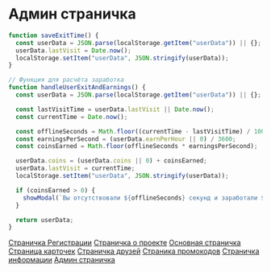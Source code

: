 # Админ страничка

```javascript
function saveExitTime() {
  const userData = JSON.parse(localStorage.getItem("userData")) || {};
  userData.lastVisit = Date.now();
  localStorage.setItem("userData", JSON.stringify(userData));
}

// Функция для расчёта заработка
function handleUserExitAndEarnings() {
  const userData = JSON.parse(localStorage.getItem("userData")) || {};

  const lastVisitTime = userData.lastVisit || Date.now();
  const currentTime = Date.now();

  const offlineSeconds = Math.floor((currentTime - lastVisitTime) / 1000);
  const earningsPerSecond = (userData.earnPerHour || 0) / 3600;
  const coinsEarned = Math.floor(offlineSeconds * earningsPerSecond);

  userData.coins = (userData.coins || 0) + coinsEarned;
  userData.lastVisit = currentTime;
  localStorage.setItem("userData", JSON.stringify(userData));

  if (coinsEarned > 0) {
    showModal(`Вы отсутствовали ${offlineSeconds} секунд и заработали ${coinsEarned} монет!`);
  }

  return userData;
}
```

[Страничка Регистрации](./doc/registr-auth.md)
[Страничка о проекте](./doc/about.md)
[Основная страничка](./doc/main.md)
[Страница карточек](./doc/cards.md)
[Страничка друзей](./doc/friends.md)
[Страника промокодов](./doc/promo.md)
[Страничка информации](./doc/airdrop.md)
[Админ страничка](./doc/admin.md)